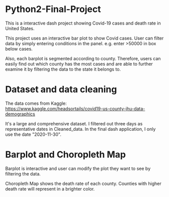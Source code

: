 # Python2-Final-Project
 
This is a interactive dash project showing Covid-19 cases and death rate in United States.

This project uses an interactive bar plot to show Covid cases. User can filter data by simply entering conditions in the panel. e.g. enter >50000 in box below cases.

Also, each barplot is segmented according to county. Therefore, users can easily find out which county has the most cases and are able to further examine it by filtering the data to the state it belongs to. 



# Dataset and data cleaning

The data comes from Kaggle: https://www.kaggle.com/headsortails/covid19-us-county-jhu-data-demographics

It's a large and comprehensive dataset. I filtered out three days as representative dates in Cleaned_data. In the final dash application, I only use the date "2020-11-30".



# Barplot and Choropleth Map

Barplot is interactive and user can modify the plot they want to see by filtering the data.

Choropleth Map shows the death rate of each county. Counties with higher death rate will represent in a brighter color. 
